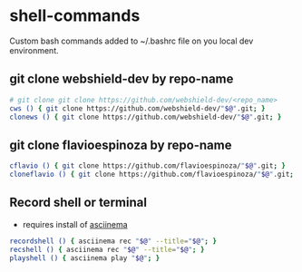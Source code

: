 # shell-commands
Custom bash commands added to ~/.bashrc file on you local dev environment.


## git clone webshield-dev by repo-name
```bash
# git clone git clone https://github.com/webshield-dev/<repo_name>
cws () { git clone https://github.com/webshield-dev/"$@".git; }
clonews () { git clone https://github.com/webshield-dev/"$@".git; }
```

## git clone flavioespinoza by repo-name
```bash
cflavio () { git clone https://github.com/flavioespinoza/"$@".git; }
cloneflavio () { git clone https://github.com/flavioespinoza/"$@".git; }
```

## Record shell or terminal
- requires install of [asciinema](https://asciinema.org/docs/how-it-works)

```bash
recordshell () { asciinema rec "$@" --title="$@"; }
recshell () { asciinema rec "$@" --title="$@"; }
playshell () { asciinema play "$@"; }
```



